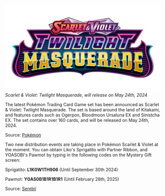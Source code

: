 

[![Scarlet & Violet: Twilight Masquerade, will release on May 24th, 2024](/web/images/scarlet-violet-twilight-masquerade-will-release-on-may-24th-2024.png)](/web/images/scarlet-violet-twilight-masquerade-will-release-on-may-24th-2024.png)*Scarlet & Violet: Twilight Masquerade, will release on May 24th, 2024*



The latest Pokémon Trading Card Game set has been announced as Scarlet & Violet: Twilight Masquerade. The set is based around the land of Kitakami, and features cards such as Ogerpon, Bloodmoon Ursaluna EX and Sinistcha EX. The set contains over 160 cards, and will be released on May 24th, 2024.

Source: [Pokémon](https://www.pokemon.com/us/pokemon-news/ogerpon-debuts-in-the-pokemon-tcg-scarlet-violet-twilight-masquerade-expansion)

Two new distribution events are taking place in Pokémon Scarlet & Violet at the moment. You can obtain Liko's Sprigatito with Partner Ribbon, and YOASOBI's Pawmot by typing in the following codes on the Mystery Gift screen:

Sprigatito: **L1K0W1TH906** (Until September 30th 2024)

Pawmot: **Y0AS0B1B1R1B1R1** (Until February 28th, 2025)

Source: [Serebii](https://www.serebii.net/events/)